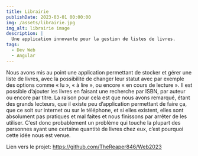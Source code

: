 ```yaml
---
title: Librairie
publishDate: 2023-03-01 00:00:00
img: /assets/librairie.jpg
img_alt: librairie image
description: |
  Une application innovante pour la gestion de listes de livres.
tags:
  - Dev Web
  - Angular
---
```


Nous avons mis au point une application permettant de stocker et gérer une liste de livres, avec la possibilité de changer leur statut avec par exemple des options comme « lu », « à lire », ou encore « en cours de lecture ». Il est possible d’ajouter les livres en faisant une recherche par ISBN, par auteur ou encore par titre. La raison pour cela est que nous avons remarqué, étant des grands lecteurs, que il existe peu d’application permettant de faire ça, que ce soit sur internet ou sur le téléphone, et si elles existent, elles sont absolument pas pratiques et mal faites et nous finissons par arrêter de les utiliser. C’est donc probablement un problème qui touche la plupart des personnes ayant une certaine quantité de livres chez eux, c’est pourquoi cette idée nous est venue.


Lien vers le projet: https://github.com/TheReaper846/Web2023